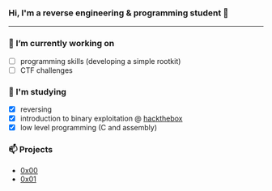 ### Hi, I'm a reverse engineering & programming student 👋

-----------------

### 🔭 I’m currently working on
- [ ] programming skills (developing a simple rootkit)
- [ ] CTF challenges

### 🧠 I'm studying

- [x] reversing
- [x] introduction to binary exploitation @ [hackthebox](https://academy.hackthebox.com/)
- [x] low level programming (C and assembly)

### 📫 Projects 
- [0x00](https://h4cknlearn.github.io/portfolio/)
- [0x01](https://hacknlearn.notion.site/Como-estudar-aprender-engenharia-reversa-6882dff5ab1945de934cf751277f3c98)
